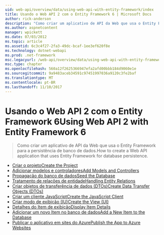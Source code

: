 ```yaml
---
uid: web-api/overview/data/using-web-api-with-entity-framework/index
title: Usando o Web API 2 com o Entity Framework 6 | Microsoft Docs
author: rick-anderson
description: "Como criar um aplicativo de API da Web que usa o Entity Framework para a persistência de banco de dados."
ms.author: aspnetcontent
manager: wpickett
ms.date: 07/03/2012
ms.topic: article
ms.assetid: 6c3c4f27-2fa3-49dc-bcaf-1ee3ef620f8e
ms.technology: dotnet-webapi
ms.prod: .net-framework
msc.legacyurl: /web-api/overview/data/using-web-api-with-entity-framework
msc.type: chapter
ms.openlocfilehash: 560a12f2625366947efa2afd00bbb184d9060e1e
ms.sourcegitcommit: 9a9483aceb34591c97451997036a9120c3fe2baf
ms.translationtype: MT
ms.contentlocale: pt-BR
ms.lasthandoff: 11/10/2017
---
```

<a name="using-web-api-2-with-entity-framework-6"></a><span data-ttu-id="9fd88-103">Usando o Web API 2 com o Entity Framework 6</span><span class="sxs-lookup"><span data-stu-id="9fd88-103">Using Web API 2 with Entity Framework 6</span></span>
====================
> <span data-ttu-id="9fd88-104">Como criar um aplicativo de API da Web que usa o Entity Framework para a persistência de banco de dados.</span><span class="sxs-lookup"><span data-stu-id="9fd88-104">How to create a Web API application that uses Entity Framework for database persistence.</span></span>


- [<span data-ttu-id="9fd88-105">Criar o projeto</span><span class="sxs-lookup"><span data-stu-id="9fd88-105">Create the Project</span></span>](part-1.md)
- [<span data-ttu-id="9fd88-106">Adicionar modelos e controladores</span><span class="sxs-lookup"><span data-stu-id="9fd88-106">Add Models and Controllers</span></span>](part-2.md)
- [<span data-ttu-id="9fd88-107">Propagação do banco de dados</span><span class="sxs-lookup"><span data-stu-id="9fd88-107">Seed the Database</span></span>](part-3.md)
- [<span data-ttu-id="9fd88-108">Tratamento de relações de entidade</span><span class="sxs-lookup"><span data-stu-id="9fd88-108">Handling Entity Relations</span></span>](part-4.md)
- [<span data-ttu-id="9fd88-109">Criar objetos de transferência de dados (DTOs)</span><span class="sxs-lookup"><span data-stu-id="9fd88-109">Create Data Transfer Objects (DTOs)</span></span>](part-5.md)
- [<span data-ttu-id="9fd88-110">Criar um cliente JavaScript</span><span class="sxs-lookup"><span data-stu-id="9fd88-110">Create the JavaScript Client</span></span>](part-6.md)
- [<span data-ttu-id="9fd88-111">Criar modo de exibição (IU)</span><span class="sxs-lookup"><span data-stu-id="9fd88-111">Create the View (UI)</span></span>](part-7.md)
- [<span data-ttu-id="9fd88-112">Detalhes do Item de exibição</span><span class="sxs-lookup"><span data-stu-id="9fd88-112">Display Item Details</span></span>](part-8.md)
- [<span data-ttu-id="9fd88-113">Adicionar um novo Item no banco de dados</span><span class="sxs-lookup"><span data-stu-id="9fd88-113">Add a New Item to the Database</span></span>](part-9.md)
- [<span data-ttu-id="9fd88-114">Publicar o aplicativo em sites do Azure</span><span class="sxs-lookup"><span data-stu-id="9fd88-114">Publish the App to Azure Websites</span></span>](part-10.md)

